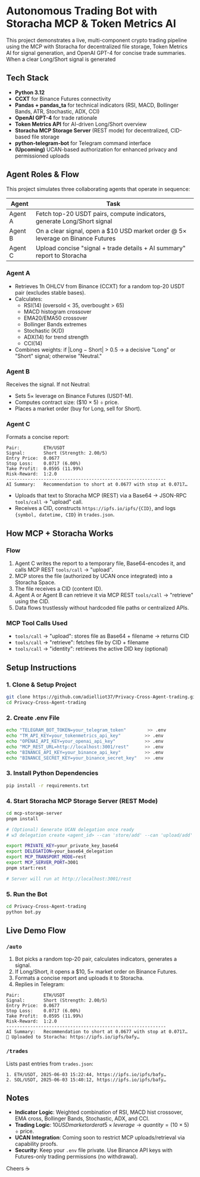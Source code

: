 # Autonomous Trading Bot with Storacha MCP & Token Metrics AI

This project demonstrates a live, multi-component crypto trading pipeline using the MCP with Storacha for decentralized file storage, Token Metrics AI for signal generation, and OpenAI GPT-4 for concise trade summaries. When a clear Long/Short signal is generated

## Tech Stack

- **Python 3.12**
- **CCXT** for Binance Futures connectivity
- **Pandas + pandas_ta** for technical indicators (RSI, MACD, Bollinger Bands, ATR, Stochastic, ADX, CCI)
- **OpenAI GPT-4** for trade rationale
- **Token Metrics API** for AI-driven Long/Short overview
- **Storacha MCP Storage Server** (REST mode) for decentralized, CID-based file storage
- **python-telegram-bot** for Telegram command interface
- **(Upcoming)** UCAN-based authorization for enhanced privacy and permissioned uploads

## Agent Roles & Flow

This project simulates three collaborating agents that operate in sequence:

| Agent | Task |
|-------|------|
| Agent A | Fetch top-20 USDT pairs, compute indicators, generate Long/Short signal |
| Agent B | On a clear signal, open a $10 USD market order @ 5× leverage on Binance Futures |
| Agent C | Upload concise "signal + trade details + AI summary" report to Storacha |

### Agent A

- Retrieves 1h OHLCV from Binance (CCXT) for a random top-20 USDT pair (excludes stable bases).
- Calculates:
  - RSI(14) (oversold < 35, overbought > 65)
  - MACD histogram crossover
  - EMA20/EMA50 crossover
  - Bollinger Bands extremes
  - Stochastic (K/D)
  - ADX(14) for trend strength
  - CCI(14)
- Combines weights: if |Long − Short| > 0.5 → a decisive "Long" or "Short" signal; otherwise "Neutral."

### Agent B

Receives the signal. If not Neutral:
- Sets 5× leverage on Binance Futures (USDT-M).
- Computes contract size: ($10 × 5) ÷ price.
- Places a market order (buy for Long, sell for Short).

### Agent C

Formats a concise report:

```
Pair:         ETH/USDT  
Signal:       Short (Strength: 2.00/5)  
Entry Price:  0.0677  
Stop Loss:    0.0717 (6.00%)  
Take Profit:  0.0595 (11.99%)  
Risk-Reward:  1:2.0  
------------------------------------------------------------  
AI Summary:   Recommendation to short at 0.0677 with stop at 0.0717…  
```

- Uploads that text to Storacha MCP (REST) via a Base64 → JSON-RPC `tools/call` → "upload" call.
- Receives a CID, constructs `https://ipfs.io/ipfs/{CID}`, and logs `{symbol, datetime, CID}` in `trades.json`.

## How MCP + Storacha Works

### Flow

1. Agent C writes the report to a temporary file, Base64-encodes it, and calls MCP REST `tools/call` → "upload".
2. MCP stores the file (authorized by UCAN once integrated) into a Storacha Space.
3. The file receives a CID (content ID).
4. Agent A or Agent B can retrieve it via MCP REST `tools/call` → "retrieve" using the CID.
5. Data flows trustlessly without hardcoded file paths or centralized APIs.

### MCP Tool Calls Used

- `tools/call` → "upload": stores file as Base64 + filename → returns CID
- `tools/call` → "retrieve": fetches file by CID + filename
- `tools/call` → "identity": retrieves the active DID key (optional)

## Setup Instructions

### 1. Clone & Setup Project

```bash
git clone https://github.com/adielliot37/Privacy-Cross-Agent-trading.git
cd Privacy-Cross-Agent-trading
```

### 2. Create .env File

```bash
echo "TELEGRAM_BOT_TOKEN=your_telegram_token"        >> .env
echo "TM_API_KEY=your_tokenmetrics_api_key"         >> .env
echo "OPENAI_API_KEY=your_openai_api_key"           >> .env
echo "MCP_REST_URL=http://localhost:3001/rest"      >> .env
echo "BINANCE_API_KEY=your_binance_api_key"         >> .env
echo "BINANCE_SECRET_KEY=your_binance_secret_key"   >> .env
```

### 3. Install Python Dependencies

```bash
pip install -r requirements.txt
```

### 4. Start Storacha MCP Storage Server (REST Mode)

```bash
cd mcp-storage-server
pnpm install

# (Optional) Generate UCAN delegation once ready
# w3 delegation create <agent_id> --can 'store/add' --can 'upload/add' --base64

export PRIVATE_KEY=your_private_key_base64
export DELEGATION=your_base64_delegation
export MCP_TRANSPORT_MODE=rest
export MCP_SERVER_PORT=3001
pnpm start:rest

# Server will run at http://localhost:3001/rest
```

### 5. Run the Bot

```bash
cd Privacy-Cross-Agent-trading
python bot.py
```

## Live Demo Flow

### `/auto`

1. Bot picks a random top-20 pair, calculates indicators, generates a signal.
2. If Long/Short, it opens a $10, 5× market order on Binance Futures.
3. Formats a concise report and uploads it to Storacha.
4. Replies in Telegram:

```
Pair:         ETH/USDT
Signal:       Short (Strength: 2.00/5)
Entry Price:  0.0677
Stop Loss:    0.0717 (6.00%)
Take Profit:  0.0595 (11.99%)
Risk-Reward:  1:2.0
------------------------------------------------------------
AI Summary:   Recommendation to short at 0.0677 with stop at 0.0717…
📨 Uploaded to Storacha: https://ipfs.io/ipfs/bafy…
```

### `/trades`

Lists past entries from `trades.json`:

```
1. ETH/USDT, 2025-06-03 15:22:44, https://ipfs.io/ipfs/bafy…
2. SOL/USDT, 2025-06-03 15:40:12, https://ipfs.io/ipfs/bafy…
```

## Notes

- **Indicator Logic**: Weighted combination of RSI, MACD hist crossover, EMA cross, Bollinger Bands, Stochastic, ADX, and CCI.
- **Trading Logic**: $10 USD market order at 5× leverage → quantity = ($10 × 5) ÷ price.
- **UCAN Integration**: Coming soon to restrict MCP uploads/retrieval via capability proofs.
- **Security**: Keep your `.env` file private. Use Binance API keys with Futures-only trading permissions (no withdrawal).



Cheers ☕
